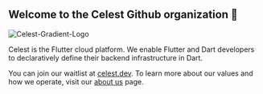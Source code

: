 ## Welcome to the Celest Github organization 👋

![Celest-Gradient-Logo](https://github.com/celest-dev/.github/assets/17932473/99dcf7bf-cddf-488d-b916-e94b65960af7)

Celest is the Flutter cloud platform. We enable Flutter and Dart developers to declaratively define their backend infrastructure in Dart.

You can join our waitlist at [celest.dev](https://celest.dev). To learn more about our values and how we operate, visit our [about us](https://celest.dev/about-us/) page.

